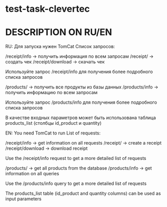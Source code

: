 # test-task-clevertec 
# DESCRIPTION ON RU/EN

RU:
Для запуска нужен TomCat
Список запросов:

/receipt/info -> получить информация по всем запросам
/receipt/ -> создать чек 
/receipt/download -> скачать чек

Используйте запрос /receipt/info для получения более подробного списка запросов

/products/ -> получить все продукты из базы данных
/products/info -> получить информацию по всем запросам

Используйте запрос /products/info для получения более подробного списка запросов

В качестве входных параметров может быть использована таблица products_list (столбцы id_product и quantity)

EN:
You need TomCat to run
List of requests:

/receipt/info -> get information on all requests
/receipt/ -> create a receipt 
/receipt/download -> download receipt

Use the /receipt/info request to get a more detailed list of requests

/products/ -> get all products from the database
/products/info -> get information on all queries

Use the /products/info query to get a more detailed list of requests

The products_list table (id_product and quantity columns) can be used as input parameters




